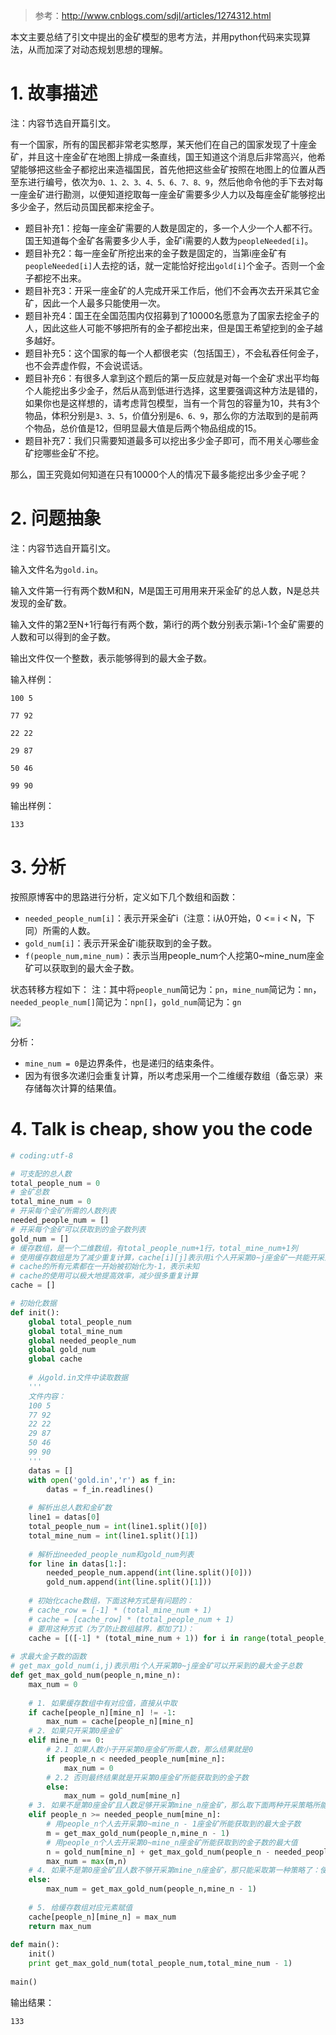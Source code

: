 > 参考：http://www.cnblogs.com/sdjl/articles/1274312.html

本文主要总结了引文中提出的金矿模型的思考方法，并用python代码来实现算法，从而加深了对动态规划思想的理解。

# 1. 故事描述

注：内容节选自开篇引文。

有一个国家，所有的国民都非常老实憨厚，某天他们在自己的国家发现了十座金矿，并且这十座金矿在地图上排成一条直线，国王知道这个消息后非常高兴，他希望能够把这些金子都挖出来造福国民，首先他把这些金矿按照在地图上的位置从西至东进行编号，依次为`0、1、2、3、4、5、6、7、8、9`，然后他命令他的手下去对每一座金矿进行勘测，以便知道挖取每一座金矿需要多少人力以及每座金矿能够挖出多少金子，然后动员国民都来挖金子。

* 题目补充1：挖每一座金矿需要的人数是固定的，多一个人少一个人都不行。国王知道每个金矿各需要多少人手，金矿i需要的人数为`peopleNeeded[i]`。
* 题目补充2：每一座金矿所挖出来的金子数是固定的，当第i座金矿有`peopleNeeded[i]`人去挖的话，就一定能恰好挖出`gold[i]`个金子。否则一个金子都挖不出来。
* 题目补充3：开采一座金矿的人完成开采工作后，他们不会再次去开采其它金矿，因此一个人最多只能使用一次。
* 题目补充4：国王在全国范围内仅招募到了10000名愿意为了国家去挖金子的人，因此这些人可能不够把所有的金子都挖出来，但是国王希望挖到的金子越多越好。
* 题目补充5：这个国家的每一个人都很老实（包括国王），不会私吞任何金子，也不会弄虚作假，不会说谎话。
* 题目补充6：有很多人拿到这个题后的第一反应就是对每一个金矿求出平均每个人能挖出多少金子，然后从高到低进行选择，这里要强调这种方法是错的，如果你也是这样想的，请考虑背包模型，当有一个背包的容量为10，共有3个物品，体积分别是`3、3、5`，价值分别是`6、6、9`，那么你的方法取到的是前两个物品，总价值是12，但明显最大值是后两个物品组成的15。
* 题目补充7：我们只需要知道最多可以挖出多少金子即可，而不用关心哪些金矿挖哪些金矿不挖。

那么，国王究竟如何知道在只有10000个人的情况下最多能挖出多少金子呢？

# 2. 问题抽象

注：内容节选自开篇引文。

输入文件名为`gold.in`。

输入文件第一行有两个数M和N，M是国王可用用来开采金矿的总人数，N是总共发现的金矿数。

输入文件的第2至N+1行每行有两个数，第i行的两个数分别表示第i-1个金矿需要的人数和可以得到的金子数。

输出文件仅一个整数，表示能够得到的最大金子数。

输入样例：
```
100 5

77 92

22 22

29 87

50 46

99 90
```
输出样例：
```
133
```
# 3. 分析
按照原博客中的思路进行分析，定义如下几个数组和函数：

* `needed_people_num[i]`：表示开采金矿i（注意：i从0开始，0 <= i < N，下同）所需的人数。
* `gold_num[i]`：表示开采金矿i能获取到的金子数。
* `f(people_num,mine_num)`：表示当用people_num个人挖第0~mine_num座金矿可以获取到的最大金子数。

状态转移方程如下：
注：其中将`people_num`简记为：`pn`，`mine_num`简记为：`mn`，`needed_people_num[]`简记为：`npn[]`，`gold_num`简记为：`gn`

![](http://upload-images.jianshu.io/upload_images/8819542-a2a69fc598e52c9c.png?imageMogr2/auto-orient/strip%7CimageView2/2/w/1240)


分析：

* `mine_num = 0`是边界条件，也是递归的结束条件。
* 因为有很多次递归会重复计算，所以考虑采用一个二维缓存数组（备忘录）来存储每次计算的结果值。

# 4. Talk is cheap, show you the code

```python
# coding:utf-8

# 可支配的总人数
total_people_num = 0
# 金矿总数
total_mine_num = 0
# 开采每个金矿所需的人数列表
needed_people_num = []
# 开采每个金矿可以获取到的金子数列表
gold_num = []
# 缓存数组，是一个二维数组，有total_people_num+1行，total_mine_num+1列
# 使用缓存数组是为了减少重复计算，cache[i][j]表示用i个人开采第0~j座金矿一共能开采到的金子总数最大值
# cache的所有元素都在一开始被初始化为-1，表示未知
# cache的使用可以极大地提高效率，减少很多重复计算
cache = []

# 初始化数据
def init():
    global total_people_num
    global total_mine_num
    global needed_people_num
    global gold_num
    global cache
    
    # 从gold.in文件中读取数据
    '''
    文件内容：
    100 5
    77 92
    22 22
    29 87
    50 46
    99 90
    '''
    datas = []
    with open('gold.in','r') as f_in:
        datas = f_in.readlines()
        
    # 解析出总人数和金矿数
    line1 = datas[0]
    total_people_num = int(line1.split()[0])
    total_mine_num = int(line1.split()[1])
    
    # 解析出needed_people_num和gold_num列表
    for line in datas[1:]:
        needed_people_num.append(int(line.split()[0]))
        gold_num.append(int(line.split()[1]))
        
    # 初始化cache数组，下面这种方式是有问题的：
    # cache_row = [-1] * (total_mine_num + 1)
    # cache = [cache_row] * (total_people_num + 1)
    # 要用这种方式（为了防止数组越界，都加了1）：
    cache = [([-1] * (total_mine_num + 1)) for i in range(total_people_num + 1)]
    
# 求最大金子数的函数
# get_max_gold_num(i,j)表示用i个人开采第0~j座金矿可以开采到的最大金子总数
def get_max_gold_num(people_n,mine_n):
    max_num = 0
    
    # 1. 如果缓存数组中有对应值，直接从中取
    if cache[people_n][mine_n] != -1:
        max_num = cache[people_n][mine_n]
    # 2. 如果只开采第0座金矿
    elif mine_n == 0:
        # 2.1 如果人数小于开采第0座金矿所需人数，那么结果就是0
        if people_n < needed_people_num[mine_n]:
            max_num = 0
        # 2.2 否则最终结果就是开采第0座金矿所能获取到的金子数     
        else:
            max_num = gold_num[mine_n]
    # 3. 如果不是第0座金矿且人数足够开采第mine_n座金矿，那么取下面两种开采策略所能获取到的最大金子数的较大值
    elif people_n >= needed_people_num[mine_n]:
        # 用people_n个人去开采第0~mine_n - 1座金矿所能获取到的最大金子数
        m = get_max_gold_num(people_n,mine_n - 1)
        # 用people_n个人去开采第0~mine_n座金矿所能获取到的金子数的最大值
        n = gold_num[mine_n] + get_max_gold_num(people_n - needed_people_num[mine_n],mine_n - 1)
        max_num = max(m,n)
    # 4. 如果不是第0座金矿且人数不够开采第mine_n座金矿，那只能采取第一种策略了：使用people_n个人开采其他的mine_n - 1座金矿
    else:
        max_num = get_max_gold_num(people_n,mine_n - 1)
        
    # 5. 给缓存数组对应元素赋值
    cache[people_n][mine_n] = max_num
    return max_num
            
def main():
    init()
    print get_max_gold_num(total_people_num,total_mine_num - 1)
    
main()
```
输出结果：
```
133
```
